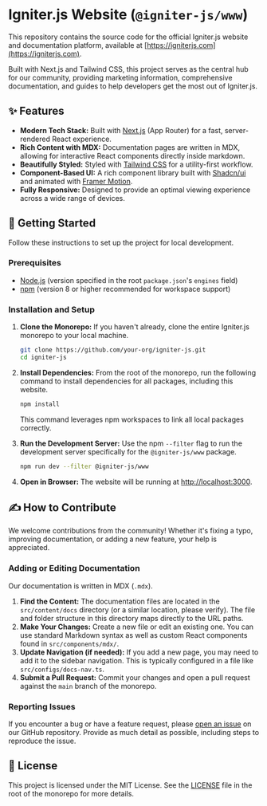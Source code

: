 # Igniter.js Website (`@igniter-js/www`)

This repository contains the source code for the official Igniter.js website and documentation platform, available at [https://igniterjs.com](https://igniterjs.com).

Built with Next.js and Tailwind CSS, this project serves as the central hub for our community, providing marketing information, comprehensive documentation, and guides to help developers get the most out of Igniter.js.

## ✨ Features

-   **Modern Tech Stack:** Built with [Next.js](https://nextjs.org/) (App Router) for a fast, server-rendered React experience.
-   **Rich Content with MDX:** Documentation pages are written in MDX, allowing for interactive React components directly inside markdown.
-   **Beautifully Styled:** Styled with [Tailwind CSS](https://tailwindcss.com/) for a utility-first workflow.
-   **Component-Based UI:** A rich component library built with [Shadcn/ui](https://ui.shadcn.com/) and animated with [Framer Motion](https://www.framer.com/motion/).
-   **Fully Responsive:** Designed to provide an optimal viewing experience across a wide range of devices.

## 🚀 Getting Started

Follow these instructions to set up the project for local development.

### Prerequisites

-   [Node.js](https.md.js.org/) (version specified in the root `package.json`'s `engines` field)
-   [npm](https://www.npmjs.com/) (version 8 or higher recommended for workspace support)

### Installation and Setup

1.  **Clone the Monorepo:**
    If you haven't already, clone the entire Igniter.js monorepo to your local machine.
    ```bash
    git clone https://github.com/your-org/igniter-js.git
    cd igniter-js
    ```

2.  **Install Dependencies:**
    From the root of the monorepo, run the following command to install dependencies for all packages, including this website.
    ```bash
    npm install
    ```
    This command leverages npm workspaces to link all local packages correctly.

3.  **Run the Development Server:**
    Use the npm `--filter` flag to run the development server specifically for the `@igniter-js/www` package.
    ```bash
    npm run dev --filter @igniter-js/www
    ```

4.  **Open in Browser:**
    The website will be running at [http://localhost:3000](http://localhost:3000).

## ✍️ How to Contribute

We welcome contributions from the community! Whether it's fixing a typo, improving documentation, or adding a new feature, your help is appreciated.

### Adding or Editing Documentation

Our documentation is written in MDX (`.mdx`).

1.  **Find the Content:** The documentation files are located in the `src/content/docs` directory (or a similar location, please verify). The file and folder structure in this directory maps directly to the URL paths.
2.  **Make Your Changes:** Create a new file or edit an existing one. You can use standard Markdown syntax as well as custom React components found in `src/components/mdx/`.
3.  **Update Navigation (if needed):** If you add a new page, you may need to add it to the sidebar navigation. This is typically configured in a file like `src/configs/docs-nav.ts`.
4.  **Submit a Pull Request:** Commit your changes and open a pull request against the `main` branch of the monorepo.

### Reporting Issues

If you encounter a bug or have a feature request, please [open an issue](https://github.com/felipebarcelospro/igniter-js/issues) on our GitHub repository. Provide as much detail as possible, including steps to reproduce the issue.

## 📜 License

This project is licensed under the MIT License. See the [LICENSE](../../LICENSE) file in the root of the monorepo for more details.